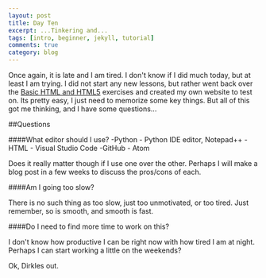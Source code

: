 ```yaml
---
layout: post
title: Day Ten
excerpt: ...Tinkering and...
tags: [intro, beginner, jekyll, tutorial]
comments: true
category: blog
---
```


Once again, it is late and I am tired. I don't know if I did much today, but at least I am trying. I did not start any new lessons, but rather went back over the [Basic HTML and HTML5](https://www.freecodecamp.org/learn/responsive-web-design/basic-html-and-html5/) exercises and created my own website to test on. Its pretty easy, I just need to memorize some key things. But all of this got me thinking, and I have some questions...

##Questions

####What editor should I use?
  -Python - Python IDE editor, Notepad++
  -HTML - Visual Studio Code
  -GitHub - Atom

Does it really matter though if I use one over the other. Perhaps I will make a blog post in a few weeks to discuss the pros/cons of each.

####Am I going too slow?

There is no such thing as too slow, just too unmotivated, or too tired. Just remember, so is smooth, and smooth is fast.

####Do I need to find more time to work on this?

I don't know how productive I can be right now with how tired I am at night. Perhaps I can start working a little on the weekends?

Ok, Dirkles out. 
